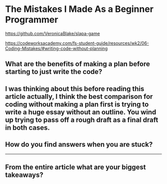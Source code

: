 # The Mistakes I Made As a Beginner Programmer
https://github.com/VeronicaBlake/slapa-game

https://codeworksacademy.com/fs-student-guide/resources/wk2/06-Coding-Mistakes/#writing-code-without-planning
## What are the benefits of making a plan before starting to just write the code?
I was thinking about this before reading this article actually, I think the best comparison for coding without making a plan first is trying to write a huge essay without an outline. You wind up trying to pass off a rough draft as a final draft in both cases. 
---

##  How do you find answers when you are stuck?

---

## From the entire article what are your biggest takeaways?

